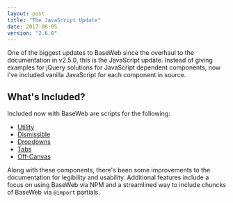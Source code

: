 ```yaml
---
layout: post
title: "The JavaScript Update"
date: 2017-08-05
version: "2.6.0"
---
```


One of the biggest updates to BaseWeb since the overhaul to the documentation in v2.5.0, this is the JavaScript update. Instead of giving examples for jQuery solutions for JavaScript dependent components, now I've included vanilla JavaScript for each component in source.

## What's Included?

Included now with BaseWeb are scripts for the following:

* [Utility](/docs/javascript/utility/)
* [Dismissible](/docs/javascript/dismissible/)
* [Dropdowns](/docs/javascript/dropdowns/)
* [Tabs](/docs/javascript/tabs/)
* [Off-Canvas](/docs/javascript/offcanvas/)

Along with these components, there's been some improvements to the documentation for legibility and usability. Additional features include a focus on using BaseWeb via NPM and a streamlined way to include chuncks of BaseWeb via `@import` partials.
